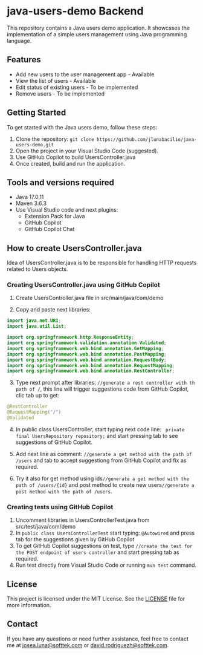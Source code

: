 # java-users-demo Backend
This repository contains a Java users demo application. It showcases the implementation of a simple users management using Java programming language.

## Features
- Add new users to the user management app - Available
- View the list of users - Available
- Edit status of existing users - To be implemented
- Remove users - To be implemented

## Getting Started
To get started with the Java users demo, follow these steps:

1. Clone the repository: `git clone https://github.com/jlunabacilio/java-users-demo.git`
2. Open the project in your Visual Studio Code (suggested).
3. Use GitHub Copilot to build UsersController.java
3. Once created, build and run the application.

## Tools and versions required
- Java 17.0.11
- Maven 3.6.3
- Use Visual Studio code and next plugins:
  - Extension Pack for Java
  - GitHub Copilot
  - GitHub Copilot Chat

## How to create UsersController.java
Idea of UsersController.java is to be responsible for handling HTTP requests related to Users objects.

### Creating UsersController.java using GitHub Copilot
1. Create UsersController.java file in src/main/java/com/demo

2. Copy and paste next libraries:
```java
import java.net.URI;
import java.util.List;

import org.springframework.http.ResponseEntity;
import org.springframework.validation.annotation.Validated;
import org.springframework.web.bind.annotation.GetMapping;
import org.springframework.web.bind.annotation.PostMapping;
import org.springframework.web.bind.annotation.RequestBody;
import org.springframework.web.bind.annotation.RequestMapping;
import org.springframework.web.bind.annotation.RestController;
```

3. Type next prompt after libraries: `//generate a rest controller with th path of /`, this line will trigger suggestions code from GitHub Copilot, clic tab up to get:
```java
@RestController
@RequestMapping("/")
@Validated
```

4. In public class UsersController, start typing next code line: ` private final UsersRepository repository;` and start pressing tab to see suggestions of GitHub Copilot.

5. Add next line as comment: `//generate a get method with the path of /users` and tab to accept suggestiong from GitHub Copilot and fix as required.

6. Try it also for get method using ids`//generate a get method with the path of /users/{id}` and post method to create new users`//generate a post method with the path of /users`.

### Creating tests using GitHub Copilot

1. Uncomment libraries in UsersControllerTest.java from src/test/java/com/demo
2. In `public class UsersControllerTest` start typing: `@Autowired` and press tab for the suggestions given by GitHub Copilot
3. To get GitHub Copilot suggestions on test, type `//create the test for the POST endpoint of users controller` and start pressing tab as required.
4. Run test directly from Visual Studio Code or running `mvn test` command.

## License
This project is licensed under the MIT License. See the [LICENSE](LICENSE) file for more information.

## Contact
If you have any questions or need further assistance, feel free to contact me at josea.luna@softtek.com or david.rodriguezh@softtek.com.
